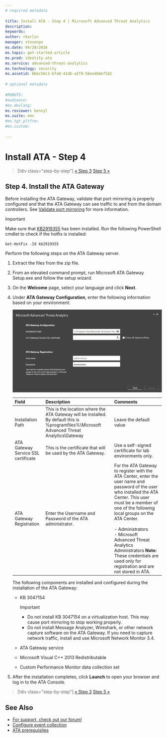 ```yaml
---
# required metadata

title: Install ATA - Step 4 | Microsoft Advanced Threat Analytics
description:
keywords:
author: rkarlin
manager: stevenpo
ms.date: 04/28/2016
ms.topic: get-started-article
ms.prod: identity-ata
ms.service: advanced-threat-analytics
ms.technology: security
ms.assetid: 6bbc50c3-bfa8-41db-a2f9-56eed68ef5d2

# optional metadata

#ROBOTS:
#audience:
#ms.devlang:
ms.reviewer: bennyl
ms.suite: ems
#ms.tgt_pltfrm:
#ms.custom:

---
```


# Install ATA - Step 4

>[!div class="step-by-step"]
[« Step 3](install-ata-step3.md)
[Step 5 »](install-ata-step5.md)

## <a name="InstallATAGW"></a>Step 4. Install the ATA Gateway
Before installing the ATA Gateway, validate that port mirroring is properly configured and that the ATA Gateway can see traffic to and from the domain controllers. See [Validate port mirroring](/advanced-threat-analytics/plandesign/validate-port-mirroring) for more information.

> [!IMPORTANT]
> Make sure that [KB2919355](http://support.microsoft.com/kb/2919355/) has been installed.  Run the following PowerShell cmdlet to check if the hotfix is installed:
>
> `Get-HotFix -Id kb2919355`

Perform the following steps on the ATA Gateway server.

1.  Extract the files from the zip file.

2.  From an elevated command prompt, run Microsoft ATA Gateway Setup.exe and follow the setup wizard.

3.  On the **Welcome** page, select your language and click **Next**.

4.  Under  **ATA Gateway Configuration**, enter the following information based on your environment:

    ![ATA gateway configuration image](media/ATA-Gateway-Configuration.JPG)

    |Field|Description|Comments|
    |---------|---------------|------------|
    |Installation Path|This is the location where the ATA Gateway will be installed. By default this is  %programfiles%\Microsoft Advanced Threat Analytics\Gateway|Leave the default value|
    |ATA Gateway Service SSL certificate|This is the certificate that will be used by the ATA Gateway.|Use a self-signed certificate for lab environments only.|
    |ATA Gateway Registration|Enter the Username and Password of the ATA administrator.|For the ATA Gateway to register with the ATA Center, enter the user name and password of the user who installed the ATA Center. This user must be a member of one of the following local groups on the ATA Center.<br /><br />-   Administrators<br />-   Microsoft Advanced Threat Analytics Administrators **Note:** These credentials are used only for registration and are not stored in ATA.|
    The following components are installed and configured during the installation of the ATA Gateway:

    -   KB 3047154

        > [!IMPORTANT]
        > -   Do not install KB 3047154 on a virtualization host. This may cause port mirroring to stop working properly.
        > -   Do not install Message Analyzer, Wireshark, or other network capture software on the ATA Gateway. If you need to capture network traffic, install and use Microsoft Network Monitor 3.4.

    -   ATA Gateway service

    -   Microsoft Visual C++ 2013 Redistributable

    -   Custom Performance Monitor data collection set

5.  After the installation completes, click **Launch**  to open your browser and log in to the ATA Console.


>[!div class="step-by-step"]
[« Step 3](install-ata-step3.md)
[Step 5 »](install-ata-step5.md)

## See Also

- [For support, check out our forum!](https://social.technet.microsoft.com/Forums/security/en-US/home?forum=mata)
- [Configure event collection](/advanced-threat-analytics/plandesign/configure-event-collection)
- [ATA prerequisites](/advanced-threat-analytics/plandesign/ata-prerequisites)
